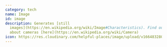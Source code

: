 ```yaml
---
category: tech
name: Image
id: image
description: Generates [still
  images](https://en.wikipedia.org/wiki/Image#Characteristics). Find out more
  about cameras [here](https://en.wikipedia.org/wiki/Camera)
icon: https://res.cloudinary.com/helpful-places/image/upload/v1664832807/dtpr-icons/tech/image_rihwq2.svg
---
```


